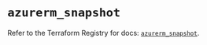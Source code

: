 # `azurerm_snapshot`

Refer to the Terraform Registry for docs: [`azurerm_snapshot`](https://registry.terraform.io/providers/hashicorp/azurerm/4.45.1/docs/resources/snapshot).
